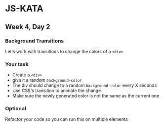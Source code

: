 # JS-KATA

## Week 4, Day 2

### Background Transitions

Let's work with transitions to change the colors of a `<div>`

### Your task

- Create a `<div>`
- give it a random `background-color`
- The div should change to a random `background-color` every X seconds
- Use CSS's transition to animate the change
- Make sure the newly generated color is not the same as the current one

### Optional

Refactor your code so you can run this on multiple elements
